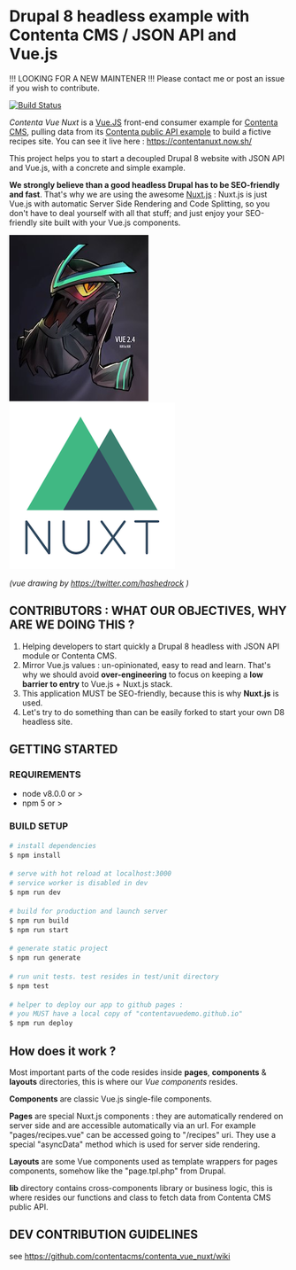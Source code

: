 # Drupal 8 headless example with Contenta CMS / JSON API and Vue.js

!!! LOOKING FOR A NEW MAINTENER !!! Please contact me or post an issue if you wish to contribute.

[![Build Status](https://travis-ci.org/contentacms/contenta_vue_nuxt.svg?branch=master)](https://travis-ci.org/contentacms/contenta_vue_nuxt)

*Contenta Vue Nuxt* is a [Vue.JS](https://vuejs.org) front-end consumer example for [Contenta CMS](http://www.contentacms.org/), pulling data from its [Contenta public API example](https://live-contentacms.pantheonsite.io/api) to build a fictive recipes site. You can see it live here : https://contentanuxt.now.sh/

This project helps you to start a decoupled Drupal 8 website with JSON API and Vue.js, with a concrete and simple example. 

**We strongly believe than a good headless Drupal has to be SEO-friendly and fast**. That's why we are using the awesome [Nuxt.js](https://nuxtjs.org/) : Nuxt.js is just Vue.js with automatic Server Side Rendering and Code Splitting, so you don't have to deal yourself with all that stuff; and just enjoy your SEO-friendly site built with your Vue.js components.

![vue image](/static/images/icon-vue.jpg?raw=true)
![nuxt image](/static/images/icon-nuxt.png?raw=true)

*(vue drawing by https://twitter.com/hashedrock )*

## CONTRIBUTORS : WHAT OUR OBJECTIVES, WHY ARE WE DOING THIS ?

1) Helping developers to start quickly a Drupal 8 headless with JSON API module or Contenta CMS.
2) Mirror Vue.js values : un-opinionated, easy to read and learn. That's why we should avoid **over-engineering** to focus on keeping a **low barrier to entry** to Vue.js + Nuxt.js stack. 
4) This application MUST be SEO-friendly, because this is why **Nuxt.js** is used.
5) Let's try to do something than can be easily forked to start your own D8 headless site.

## GETTING STARTED

### REQUIREMENTS

- node v8.0.0 or >
- npm 5 or >

### BUILD SETUP

``` bash
# install dependencies
$ npm install

# serve with hot reload at localhost:3000
# service worker is disabled in dev
$ npm run dev

# build for production and launch server
$ npm run build
$ npm run start

# generate static project
$ npm run generate

# run unit tests. test resides in test/unit directory
$ npm test

# helper to deploy our app to github pages :
# you MUST have a local copy of "contentavuedemo.github.io"
$ npm run deploy
```

## How does it work ?

Most important parts of the code resides inside **pages**, **components** & **layouts** directories, this is where our *Vue components* resides.

**Components** are classic Vue.js single-file components.

**Pages** are special Nuxt.js components : they are automatically rendered on server side and are accessible automatically via an url. For example "pages/recipes.vue" can be accessed going to  "/recipes" uri. They use a special "asyncData" method which is used for server side rendering.

**Layouts** are some Vue components used as template wrappers for pages components, somehow like the "page.tpl.php" from Drupal.

**lib** directory contains cross-components library or business logic, this is where resides our functions and class to fetch data from Contenta CMS public API.

## DEV CONTRIBUTION GUIDELINES

see https://github.com/contentacms/contenta_vue_nuxt/wiki

